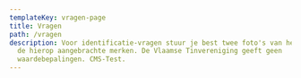 ```yaml
---
templateKey: vragen-page
title: Vragen
path: /vragen
description: Voor identificatie-vragen stuur je best twee foto's van het stuk en
  de hierop aangebrachte merken. De Vlaamse Tinvereniging geeft geen
  waardebepalingen. CMS-Test.
---
```

